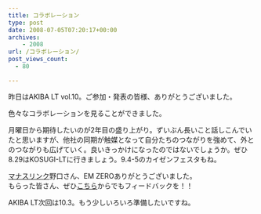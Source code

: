 ```yaml
---
title: コラボレーション
type: post
date: 2008-07-05T07:20:17+00:00
archives:
    - 2008
url: /コラボレーション/
post_views_count:
  - 80

---
```

昨日はAKIBA LT vol.10。ご参加・発表の皆様、ありがとうございました。

色々なコラボレーションを見ることができました。

月曜日から期待したいのが2年目の盛り上がり。ずいぶん長いこと話しこんでいたと思いますが、他社の同期が触媒となって自分たちのつながりを強めて、外とのつながりも広げていく。良いきっかけになったのではないでしょうか。ぜひ8.29はKOSUGI-LTに行きましょう。9.4-5のカイゼンフェスタもね。

<a href="http://www.manaslink.com/" target="_blank">マナスリンク</a>野口さん、EM ZEROありがとうございました。  
もらった皆さん、ぜひ<a href="http://www.manaslink.com/emz" target="_blank">こちら</a>からでもフィードバックを！！

AKIBA LT次回は10.3。もう少しいろいろ準備したいですね。